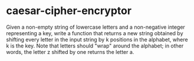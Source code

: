 # caesar-cipher-encryptor


  Given a non-empty string of lowercase letters and a non-negative integer
  representing a key, write a function that returns a new string obtained by
  shifting every letter in the input string by k positions in the alphabet,
  where k is the key. Note that letters should "wrap" around the alphabet; in other words, the
  letter z shifted by one returns the letter a.
